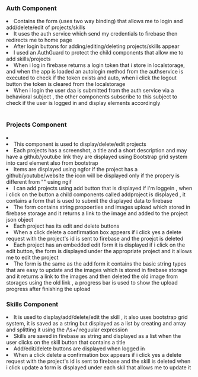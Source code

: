 <h3>Auth Component</h3>
<li>Contains the form (uses two way binding) that allows me to login and add/delete/edit of projects/skills </li> 
<li>It uses  the auth service which send my credentials to firebase then redirects me to home page</li> 
<li>After login buttons for adding/editing/deleting projects/skills appear</li> 
<li>I used an AuthGuard to protect the child components that allow me to add skills/projects   </li>
<li>When i log in firebase returns a login token that i store in localstorage, and when the app is loaded an autologin method from the authservice is executed to check if the token exists and auto, when i click the logout button the token is cleared from the localstorage </li>
<li>When i login the user daa is submitted from the auth service via a behavioral subject , the other components subscribe to this subject to check if the user is logged in and display elements accordingly </li><br>
<h3>Projects Component</h3>
<li> </li>
<li>This component is used to display/delete/edit projects  </li>
<li>Each projects has a screenshot, a title and a short description and  may have a github/youtube link they are displayed using Bootstrap grid system into card element also from bootstrap</li>
<li>Items are displayed using ngfor if the project has a github/youtube/website the icon will be displayed only if the propery is different from "" using ngif  </li>
<li>I can add projects using add button that is displayed if i'm loggein , when i click on the button a child components called addproject is displayed , it contains a form that is used to submit the displayed data to firebase</li>
<li>The form contains string propoerties and images upload  which stored in firebase storage and it returns a link to the image and added to the project json object</li>
<li>Each project has its edit and delete buttons  </li>
<li>When a click delete a confirmation box appears  if i click yes a delete request with the project's id is sent to firebase and the proejct is deleted</li>
<li>Each project has an embedded edit form it is displayed if i click on the edit button, the form is displayed under the appropriate project  and it allows me to edit the project </li>
<li>The form is the same as the add form it contains the basic string types that are easy to update and the images which is stored in firebase storage and it returns a link to the images and then deleted the old image from storages using the old link , a progress bar is used to show the upload progress after finishing  the upload</li>
<h3>Skills Component</h3>
<li> It is used to display/add/delete/edit the skill , it also uses bootstrap grid system, it is saved as a string but displayed as a list by creating and array and splitting it using the /\s+/ reguular expression</li>
<li> Skills are saved in firebase as string and displayed as a list when the user clicks on the skill button that contains a title</li>
<li>Add/edit/delete buttons are displayed when logged in</li>
<li>When a click delete a confirmation box appears if i click yes a delete request with the project's id is sent to firebase and the skill is deleted when i click update a form is displayed under each skil that allows me to update it</li>


